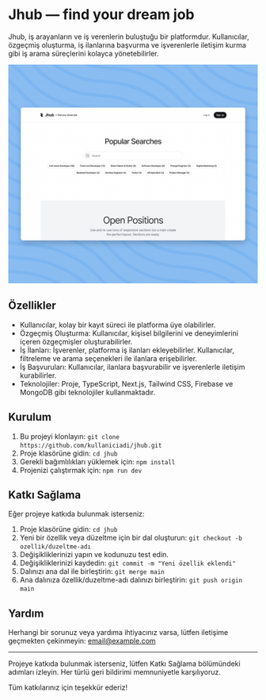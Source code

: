 # Jhub — find your dream job

Jhub, iş arayanların ve iş verenlerin buluştuğu bir platformdur. Kullanıcılar, özgeçmiş oluşturma, iş ilanlarına başvurma ve işverenlerle iletişim kurma gibi iş arama süreçlerini kolayca yönetebilirler.


<img src='og.png'/>

## Özellikler

- Kullanıcılar, kolay bir kayıt süreci ile platforma üye olabilirler.
- Özgeçmiş Oluşturma: Kullanıcılar, kişisel bilgilerini ve deneyimlerini içeren özgeçmişler oluşturabilirler.
- İş İlanları: İşverenler, platforma iş ilanları ekleyebilirler. Kullanıcılar, filtreleme ve arama seçenekleri ile ilanlara erişebilirler.
- İş Başvuruları: Kullanıcılar, ilanlara başvurabilir ve işverenlerle iletişim kurabilirler.
- Teknolojiler: Proje, TypeScript, Next.js, Tailwind CSS, Firebase ve MongoDB gibi teknolojiler kullanmaktadır.

## Kurulum

1. Bu projeyi klonlayın: `git clone https://github.com/kullaniciadi/jhub.git`
2. Proje klasörüne gidin: `cd jhub`
3. Gerekli bağımlılıkları yüklemek için: `npm install`
4. Projenizi çalıştırmak için: `npm run dev`

## Katkı Sağlama

Eğer projeye katkıda bulunmak isterseniz:

1. Proje klasörüne gidin: `cd jhub`
2. Yeni bir özellik veya düzeltme için bir dal oluşturun: `git checkout -b ozellik/duzeltme-adı`
3. Değişikliklerinizi yapın ve kodunuzu test edin.
4. Değişikliklerinizi kaydedin: `git commit -m "Yeni özellik eklendi"`
5. Dalınızı ana dal ile birleştirin: `git merge main`
6. Ana dalınıza özellik/duzeltme-adı dalınızı birleştirin: `git push origin main`

## Yardım

Herhangi bir sorunuz veya yardıma ihtiyacınız varsa, lütfen iletişime geçmekten çekinmeyin: [email@example.com](mailto:email@example.com)

---

Projeye katkıda bulunmak isterseniz, lütfen Katkı Sağlama bölümündeki adımları izleyin. Her türlü geri bildirimi memnuniyetle karşılıyoruz.

Tüm katkılarınız için teşekkür ederiz!
